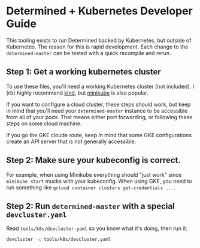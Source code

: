 # Determined + Kubernetes Developer Guide

This tooling exists to run Determined backed by Kubernetes, but outside of
Kubernetes.  The reason for this is rapid development.  Each change to the
`determined-master` can be tested with a quick recompile and rerun.

## Step 1: Get a working kubernetes cluster

To use these files, you'll need a working Kubernetes cluster (not included).
I (rb) highly recommend [kind](https://github.com/kubernetes-sigs/kind), but
[minikube](https://minikube.sigs.k8s.io/docs/) is also popular.

If you want to configure a cloud cluster, these steps should work, but keep in
mind that you'll need your `determined-master` instance to be accessible from
all of your pods.  That means either port forwarding, or following these steps
on some cloud machine.

If you go the GKE cloude route, keep in mind that some GKE configurations
create an API server that is not generally accessible.

## Step 2: Make sure your kubeconfig is correct.

For example, when using Minikube everything should "just work" since `minikube start` mucks with your kubeconfig. When using GKE, you need to run something like `gcloud container clusters get-credentials ...`.

## Step 2: Run `determined-master` with a special `devcluster.yaml`

Read `tools/k8s/devcluster.yaml` so you know what it's doing, then run it:

```sh
devcluster -c tools/k8s/devcluster.yaml
```
